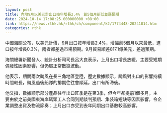 ```yaml
---
layout: post
title: 內地9月以美元計出口按年增長2.4%　創5個月新低並遜預期
date: 2024-10-14 17:08:25.000000000 +08:00
link: https://news.rthk.hk/rthk/ch/component/k2/1774448-20241014.htm
categories: rthk
---
```


中國海關公布，以美元計價，9月出口按年增長2.4%，增幅創5個月以來最低，進口按年增長0.3%，兩者都差過市場預期。9月貿易順差817.1億美元，差過預期。

海關總署新聞發人、統計分析司司長呂大良表示，上月出口增長放緩，主要受短期偶發性因素影響，但仍屬正常數據波動。

他表示，期間兩次颱風在長三角地區登陸，歷史數據顯示，颱風對出口的影響持續時間較長，颱風過後船隊的排期往往會順延，出口有所滯後。

他又指，數據顯示部分產品往年出口旺季是在第3季，但今年卻提前1個多月，主要由於之前美國東海岸碼頭工人合同到期談判預期、集裝箱短缺等因素影響，令企業調整出貨及物流節奏；上月出口亦受到去年同期出口基數較高影響。
